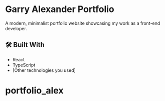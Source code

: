 # Garry Alexander Portfolio

A modern, minimalist portfolio website showcasing my work as a front-end developer.

## 🛠️ Built With
- React
- TypeScript
- [Other technologies you used]
# portfolio_alex
